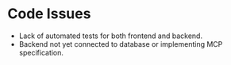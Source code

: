 # Code Issues

- Lack of automated tests for both frontend and backend.
- Backend not yet connected to database or implementing MCP specification.
